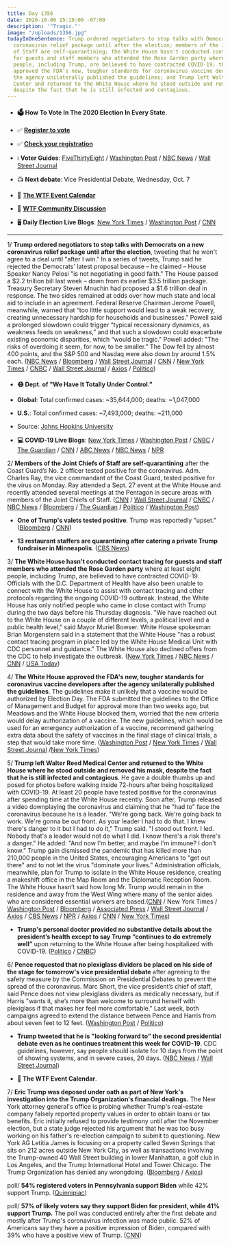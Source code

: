 ```yaml
---
title: Day 1356
date: 2020-10-06 15:19:00 -07:00
description: '"Tragic."'
image: "/uploads/1356.jpg"
todayInOneSentence: Trump ordered negotiators to stop talks with Democrats on a new
  coronavirus relief package until after the election; members of the Joint Chiefs
  of Staff are self-quarantining; the White House hasn't conducted contact tracing
  for guests and staff members who attended the Rose Garden party where at least eight
  people, including Trump, are believed to have contracted COVID-19; the White House
  approved the FDA's new, tougher standards for coronavirus vaccine developers after
  the agency unilaterally published the guidelines; and Trump left Walter Reed Medical
  Center and returned to the White House where he stood outside and removed his mask,
  despite the fact that he is still infected and contagious.
---
```


* #### 🗳 How To Vote In The 2020 Election In Every State.

* ✅ **[Register to vote](https://www.vote.org/register-to-vote/)**

* ✅ **[Check your registration](https://www.vote.org/am-i-registered-to-vote/)**

* ℹ️ **Voter Guides**: [FiveThirtyEight](https://projects.fivethirtyeight.com/how-to-vote-2020/) / [Washington Post](https://www.washingtonpost.com/elections/2020/how-to-vote/) / [NBC News](https://www.nbcnews.com/specials/plan-your-vote-state-by-state-guide-voting-by-mail-early-in-person-voting-election/index.html?cid=bc_npd_nn_ms_np-1_200816) / [Wall Street Journal](https://www.wsj.com/articles/how-to-vote-by-mail-in-every-state-11597840923)

* 📺 **Next debate**: Vice Presidential Debate, Wednesday, Oct. 7

* 📆 **[The WTF Event Calendar](https://talk.whatthefuckjusthappenedtoday.com/t/the-wtf-event-calendar/5888)**

* 💬 **[WTF Community Discussion](https://talk.whatthefuckjusthappenedtoday.com/t/2020-general-election-trump-vs-biden/5758)**

* 🖥 **Daily Election Live Blogs**: [New York Times](https://www.nytimes.com/live/2020/10/06/us/trump-covid-live-updates) / [Washington Post](https://www.washingtonpost.com/elections/2020/10/06/trump-biden-live-updates/) / [CNN](https://www.cnn.com/2020/10/06/politics/donald-trump-coronavirus-white-house-biden/index.html)

---

1/ **Trump ordered negotiators to stop talks with Democrats on a new coronavirus relief package until after the election**, tweeting that he won't agree to a deal until "after I win." In a series of tweets, Trump said he rejected the Democrats' latest proposal because – he claimed – House Speaker Nancy Pelosi "is not negotiating in good faith." The House passed a $2.2 trillion bill last week – down from its earlier $3.5 trillion package. Treasury Secretary Steven Mnuchin had proposed a $1.6 trillion deal in response. The two sides remained at odds over how much state and local aid to include in an agreement. Federal Reserve Chairman Jerome Powell, meanwhile, warned that “too little support would lead to a weak recovery, creating unnecessary hardship for households and businesses.” Powell said a prolonged slowdown could trigger “typical recessionary dynamics, as weakness feeds on weakness,” and that such a slowdown could exacerbate existing economic disparities, which “would be tragic." Powell added: "The risks of overdoing it seem, for now, to be smaller.” The Dow fell by almost 400 points, and the S&P 500 and Nasdaq were also down by around 1.5% each. ([NBC News](https://www.nbcnews.com/politics/donald-trump/trump-kills-stimulus-talks-tweets-no-deal-until-after-i-n1242312) / [Bloomberg](https://www.bloomberg.com/news/articles/2020-10-06/trump-tells-his-team-to-stop-talks-on-fiscal-stimulus-package?sref=MIBMEEoj) / [Wall Street Journal](https://www.wsj.com/articles/trump-tells-negotiators-to-stop-covid-relief-talks-until-after-the-election-11602011258) / [CNN](https://www.cnn.com/2020/10/06/economy/fed-powell-coronavirus-stimulus/index.html) / [New York Times](https://www.nytimes.com/2020/10/06/business/economy/jerome-powell-economic-recovery-coronavirus.html) / [CNBC](https://www.cnbc.com/2020/10/06/trump-joined-call-with-top-lawmakers-to-discuss-coronavirus-stimulus-.html) / [Wall Street Journal](https://www.wsj.com/articles/feds-powell-says-u-s-faces-tragic-risks-from-doing-too-little-to-support-economy-11601995201) / [Axios](https://www.axios.com/trump-coronavirus-stimulus-negotiations-7d464d0e-924f-46f5-90d2-9e8097c9c8f7.html) / [Politico](https://www.politico.com/news/2020/10/06/trump-ends-coronavirus-relief-talks-amid-stalemate-with-pelosi-426819))

* #### 😷 Dept. of "We Have It Totally Under Control."

* **Global**: Total confirmed cases: \~35,644,000; deaths: \~1,047,000

* **U.S.**: Total confirmed cases: \~7,493,000; deaths: \~211,000

* Source: [Johns Hopkins University](https://coronavirus.jhu.edu/map.html)

* **💻 COVID-19 Live Blogs**: [New York Times](https://www.nytimes.com/live/2020/10/06/world/covid-coronavirus) / [Washington Post](https://www.washingtonpost.com/nation/2020/10/06/coronavirus-covid-live-updates-us/) / [CNBC](https://www.cnbc.com/2020/10/06/coronavirus-live-updates.html) / [The Guardian](https://www.theguardian.com/us-news/live/2020/oct/06/donald-trump-coronavirus-covid-19-masks-joe-biden-election-white-house-live-updates) / [CNN](https://www.cnn.com/world/live-news/coronavirus-pandemic-10-06-20-intl/index.html) / [ABC News](https://abcnews.go.com/Politics/live-updates/trumpcoronavirus/?id=73446513) / [NBC News](https://www.nbcnews.com/politics/donald-trump/live-blog/2020-10-06-trump-covid-n1242234) / [NPR](https://www.npr.org/sections/latest-updates-trump-covid-19-results)

2/ **Members of the Joint Chiefs of Staff are self-quarantining** after the Coast Guard’s No. 2 officer tested positive for the coronavirus. Adm. Charles Ray, the vice commandant of the Coast Guard, tested positive for the virus on Monday. Ray attended a Sept. 27 event at the White House and recently attended several meetings at the Pentagon in secure areas with members of the Joint Chiefs of Staff. ([CNN](https://www.cnn.com/2020/10/06/politics/pentagon-leadership-self-isolating-coronavirus/index.html) / [Wall Street Journal](https://www.wsj.com/articles/joint-chiefs-of-staff-in-quarantine-after-coast-guard-official-tests-positive-for-covid-19-11602004374?mod=djemalertNEWS) / [CNBC](https://www.cnbc.com/2020/10/06/top-military-leaders-self-quarant.html) / [NBC News](https://www.nbcnews.com/news/military/gen-milley-other-members-joint-chiefs-quarantine-after-admiral-tests-n1242294) / [Bloomberg](https://www.bloomberg.com/news/articles/2020-10-06/military-s-chief-to-quarantine-after-an-admiral-tests-positive?sref=MIBMEEoj) / [The Guardian](https://www.theguardian.com/us-news/2020/oct/06/us-military-chiefs-coronavirus-quarantine-mark-milley-trump) / [Politico](https://www.politico.com/news/2020/10/06/coast-guard-covid-positive-426799) / [Washington Post](https://www.washingtonpost.com/national-security/2020/10/06/joint-chiefs-isolation-after-coast-guard-admiral-tests-positive-coronavirus-pentagon-says/))

* **One of Trump's valets tested positive**. Trump was reportedly "upset." ([Bloomberg](https://www.bloomberg.com/news/articles/2020-10-06/trump-is-considering-televised-speech-after-return-from-hospital?sref=MIBMEEoj) / [CNN](https://www.cnn.com/2020/05/07/politics/trump-valet-tests-positive-covid-19/index.html))

* **13 restaurant staffers are quarantining after catering a private Trump fundraiser in Minneapolis**. ([CBS News](https://www.cbsnews.com/news/trump-covid-19-restaurant-workers-quarantine-after-fundraiser/))

3/ **The White House hasn't conducted contact tracing for guests and staff members who attended the Rose Garden party** where at least eight people, including Trump, are believed to have contracted COVID-19. Officials with the D.C. Department of Health have also been unable to connect with the White House to assist with contact tracing and other protocols regarding the ongoing COVID-19 outbreak. Instead, the White House has only notified people who came in close contact with Trump during the two days before his Thursday diagnosis. "We have reached out to the White House on a couple of different levels, a political level and a public health level," said Mayor Muriel Bowser. White House spokesman Brian Morgenstern said in a statement that the White House "has a robust contact tracing program in place led by the White House Medical Unit with CDC personnel and guidance." The White House also declined offers from the CDC to help investigate the outbreak. ([New York Times](https://www.nytimes.com/2020/10/05/health/contact-tracing-white-house.html) / [NBC News](https://www.nbcnews.com/politics/white-house/d-c-gov-t-says-it-s-been-unable-connect-n1242243) / [CNN](https://www.cnn.com/2020/10/06/politics/white-house-contact-tracing/index.html) / [USA Today](https://www.usatoday.com/story/news/investigations/2020/10/05/white-house-tracking-trumps-covid-outbreak-sidelines-cdc/3630015001/))

4/ **The White House approved the FDA's new, tougher standards for coronavirus vaccine developers after the agency unilaterally published the guidelines**. The guidelines make it unlikely that a vaccine would be authorized by Election Day. The FDA submitted the guidelines to the Office of Management and Budget for approval more than two weeks ago, but Meadows and the White House blocked them, worried that the new criteria would delay authorization of a vaccine. The new guidelines, which would be used for an emergency authorization of a vaccine, recommend gathering extra data about the safety of vaccines in the final stage of clinical trials, a step that would take more time. ([Washington Post](https://www.washingtonpost.com/nation/2020/10/06/coronavirus-covid-live-updates-us/#link-PKUZKBOXA5C75BHNKKL32UR65A) / [New York Times](https://www.nytimes.com/live/2020/10/06/world/covid-coronavirus/the-fda-releases-stricter-guidelines-for-vaccine-developers-after-a-holdup-at-the-white-house) / [Wall Street Journal](https://www.wsj.com/articles/white-house-agrees-to-fdas-guidelines-for-vetting-covid-19-vaccines-11602011953?mod=hp_lead_pos6) /[New York Times](https://www.nytimes.com/2020/10/05/us/politics/coronavirus-vaccine-guidelines.html))

5/ **Trump left Walter Reed Medical Center and returned to the White House where he stood outside and removed his mask, despite the fact that he is still infected and contagious**. He gave a double thumbs up and posed for photos before walking inside 72-hours after being hospitalized with COVID-19. At least 20 people have tested positive for the coronavirus after spending time at the White House recently. Soon after, Trump released a video downplaying the coronavirus and claiming that he "had to" face the coronavirus because he is a leader. "We're going back. We're going back to work. We're gonna be out front. As your leader I had to do that. I knew there's danger to it but I had to do it," Trump said. "I stood out front. I led. Nobody that's a leader would not do what I did. I know there's a risk there's a danger." He added: "And now I'm better, and maybe I'm immune? I don't know." Trump gain dismissed the pandemic that has killed more than 210,000 people in the United States, encouraging Americans to "get out there" and to not let the virus "dominate your lives." Administration officials, meanwhile, plan for Trump to isolate in the White House residence, creating a makeshift office in the Map Room and the Diplomatic Reception Room. The White House hasn’t said how long Mr. Trump would remain in the residence and away from the West Wing where many of the senior aides who are considered essential workers are based.([CNN](https://www.cnn.com/2020/10/05/politics/donald-trump-covid-condition-walter-reed/index.html) / New York Times / [Washington Post](https://www.washingtonpost.com/politics/trump-walter-reed-discharge-mask/2020/10/05/91edbe9a-071a-11eb-859b-f9c27abe638d_story.html) / [Bloomberg](https://www.bloomberg.com/news/articles/2020-10-06/trump-is-considering-televised-speech-after-return-from-hospital?srnd=premium&sref=MIBMEEoj) / [Associated Press](https://apnews.com/article/a037f5cf6d6f14f90313a3aa7cd58043) / [Wall Street Journal](https://www.wsj.com/articles/white-house-unusually-quiet-as-many-aides-work-from-home-11602008842) / [Axios](https://www.axios.com/trump-coronavirus-west-wing-staff-risks-c56a04cc-44ff-4521-82d0-695840b5395b.html) / [CBS News](https://www.cbsnews.com/live-updates/trump-covid-19-white-houe-walter-reed-discharge/) / [NPR](https://www.npr.org/sections/latest-updates-trump-covid-19-results/2020/10/05/920562649/not-out-of-the-woods-yet-trump-s-health-remains-at-risk-doctors-say) / [Axios](https://www.axios.com/trump-coronavirus-feeling-better-immune-claime-68b22440-257e-45a2-8fa7-fb8f697eb6f3.html) / [CNN](https://www.cnn.com/2020/10/06/politics/donald-trump-coronavirus-white-house-biden/) / [New York Times](https://www.nytimes.com/2020/10/05/us/politics/trump-leaves-hospital-coronavirus.html))

* **Trump's personal doctor provided no substantive details about the president’s health except to say Trump “continues to do extremely well”** upon returning to the White House after being hospitalized with COVID-19. ([Politico](https://www.politico.com/news/2020/10/06/trump-coronavirus-flu-comparison-426712) / [CNBC](https://www.cnbc.com/2020/10/06/trump-reports-no-symptoms-after-first-night-back-at-the-white-house-doctor-says-in-memo.html))

6/ **Pence requested that no plexiglass dividers be placed on his side of the stage for tomorrow's vice presidential debate** after agreeing to the safety measure by the Commission on Presidential Debates to prevent the spread of the coronavirus. Marc Short, the vice president’s chief of staff, said Pence does not view plexiglass dividers as medically necessary, but if Harris "wants it, she’s more than welcome to surround herself with plexiglass if that makes her feel more comfortable." Last week, both campaigns agreed to extend the distance between Pence and Harris from about seven feet to 12 feet. ([Washington Post](https://www.washingtonpost.com/politics/vp-debate-coronavirus-safety/2020/10/06/ee44fa00-07e7-11eb-a166-dc429b380d10_story.html) / [Politico](https://www.politico.com/news/2020/10/05/plexiglass-harris-and-pence-vp-debate-426514))

* **Trump tweeted that he is "looking forward to" the second presidential debate even as he continues treatment this week for COVID-19**. CDC guidelines, however, say people should isolate for 10 days from the point of showing systems, and in severe cases, 20 days. ([NBC News](https://www.nbcnews.com/politics/donald-trump/trump-battling-covid-19-says-he-s-looking-forward-next-n1242269) / [Wall Street Journal](https://www.wsj.com/articles/trump-to-isolate-at-white-house-as-covid-19-recovery-continues-11601984725))

* **📅 The WTF Event Calendar**.

7/ **Eric Trump was deposed under oath as part of New York's investigation into the Trump Organization's financial dealings.** The New York attorney general's office is probing whether Trump's real-estate company falsely reported property values in order to obtain loans or tax benefits. Eric initially refused to provide testimony until after the November election, but a state judge rejected his argument that he was too busy working on his father's re-election campaign to submit to questioning. New York AG Letitia James is focusing on a property called Seven Springs that sits on 212 acres outside New York City, as well as transactions involving the Trump-owned 40 Wall Street building in lower Manhattan, a golf club in Los Angeles, and the Trump International Hotel and Tower Chicago. The Trump Organization has denied any wrongdoing. ([Bloomberg](https://www.bloomberg.com/news/articles/2020-10-05/eric-trump-testifies-in-new-york-ag-s-asset-valuation-probe?sref=yLCixKPR) / [Axios](https://www.axios.com/eric-trump-deposed-new-york-14366fb9-19b0-4e60-9f42-0bcaa6495608.html))

poll/ **54% registered voters in Pennsylvania support Biden** while 42% support Trump. ([Quinnipiac](https://www.monmouth.edu/polling-institute/reports/monmouthpoll_PA_100620/))

poll/ **57% of likely voters say they support Biden for president, while 41% support Trump.** The poll was conducted entirely after the first debate and mostly after Trump's coronavirus infection was made public. 52% of Americans say they have a positive impression of Biden, compared with 39% who have a positive view of Trump. ([CNN](https://www.cnn.com/2020/10/06/politics/cnn-poll-biden-trump-2020-election/index.html))